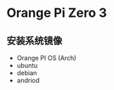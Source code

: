 # Orange Pi Zero 3

## 安装系统镜像



- Orange PI OS (Arch)
- ubuntu
- debian
- andriod





































